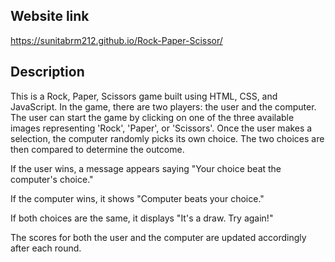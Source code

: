 ## Website link
https://sunitabrm212.github.io/Rock-Paper-Scissor/

## Description

This is a Rock, Paper, Scissors game built using HTML, CSS, and JavaScript.
In the game, there are two players: the user and the computer.
The user can start the game by clicking on one of the three available images representing 'Rock', 'Paper', or 'Scissors'.
Once the user makes a selection, the computer randomly picks its own choice.
The two choices are then compared to determine the outcome.

If the user wins, a message appears saying "Your choice beat the computer's choice."

If the computer wins, it shows "Computer beats your choice."

If both choices are the same, it displays "It's a draw. Try again!"

The scores for both the user and the computer are updated accordingly after each round.
